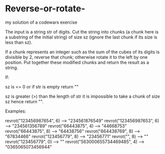 # Reverse-or-rotate-
my solution of a codewars exercise

The input is a string str of digits. Cut the string into chunks (a chunk here is a substring of the initial string) 
of size sz (ignore the last chunk if its size is less than sz).

If a chunk represents an integer such as the sum of the cubes of its digits is divisible by 2, reverse that chunk;
otherwise rotate it to the left by one position. Put together these modified chunks and return the result as a string.

If:

  sz is <= 0 or if str is empty return ""
  
  sz is greater (>) than the length of str it is impossible to take a chunk of size sz hence return "".
  
Examples:

revrot("123456987654", 6) --> "234561876549"
revrot("123456987653", 6) --> "234561356789"
revrot("66443875", 4) --> "44668753"
revrot("66443875", 8) --> "64438756"
revrot("664438769", 8) --> "67834466"
revrot("123456779", 8) --> "23456771"
revrot("", 8) --> ""
revrot("123456779", 0) --> "" 
revrot("563000655734469485", 4) --> "0365065073456944"
